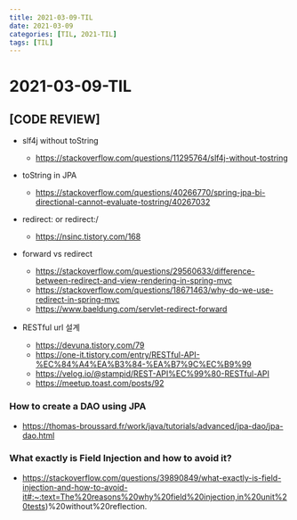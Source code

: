 ```yaml
---
title: 2021-03-09-TIL
date: 2021-03-09
categories: [TIL, 2021-TIL]
tags: [TIL]
---
```


# 2021-03-09-TIL

## [CODE REVIEW]

- slf4j without toString
  - https://stackoverflow.com/questions/11295764/slf4j-without-tostring

- toString in JPA
  - https://stackoverflow.com/questions/40266770/spring-jpa-bi-directional-cannot-evaluate-tostring/40267032

- redirect: or redirect:/
  - https://nsinc.tistory.com/168
- forward vs redirect
  - https://stackoverflow.com/questions/29560633/difference-between-redirect-and-view-rendering-in-spring-mvc
  - https://stackoverflow.com/questions/18671463/why-do-we-use-redirect-in-spring-mvc
  - https://www.baeldung.com/servlet-redirect-forward

- RESTful url 설계
  - https://devuna.tistory.com/79
  - https://one-it.tistory.com/entry/RESTful-API-%EC%84%A4%EA%B3%84-%EA%B7%9C%EC%B9%99
  - https://velog.io/@stampid/REST-API%EC%99%80-RESTful-API
  - https://meetup.toast.com/posts/92



### How to create a DAO using JPA

- https://thomas-broussard.fr/work/java/tutorials/advanced/jpa-dao/jpa-dao.html

### What exactly is Field Injection and how to avoid it?

- https://stackoverflow.com/questions/39890849/what-exactly-is-field-injection-and-how-to-avoid-it#:~:text=The%20reasons%20why%20field%20injection,in%20unit%20tests)%20without%20reflection.